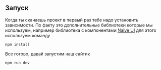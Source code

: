 ## Запуск

Когда ты скачаешь проект в первый раз тебе надо установить зависимости. По факту это дополнительные библиотеки которые мы используем, например библиотека с компонентами [Naive UI](https://www.naiveui.com/en-US/os-theme) для этого используем команду

```sh
npm install
```

Все готово, давай запустим наш сайтик

```sh
npm run dev
```
